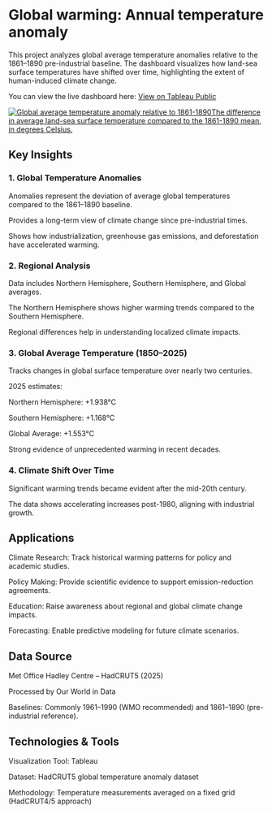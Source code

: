 <!DOCTYPE html>
<html>
<head>
</head>
<body>
    <h1>Global warming: Annual temperature anomaly</h1>
This project analyzes global average temperature anomalies relative to the 1861–1890 pre-industrial baseline. The dashboard visualizes how land-sea surface temperatures have shifted over time, highlighting the extent of human-induced climate change.

You can view the live dashboard here: [View on Tableau Public](https://public.tableau.com/views/GlobalwarmingAnnualtemperatureanomaly/Dashboard1?:language=en-US&:sid=&:redirect=auth&:display_count=n&:origin=viz_share_link)
 <div class='tableauPlaceholder' id='viz1755846591215' style='position: relative'><noscript><a href='#'><img alt='Global average temperature anomaly relative to 1861-1890The difference in average land-sea surface temperature compared to the 1861-1890 mean, in degrees Celsius. ' src='https:&#47;&#47;public.tableau.com&#47;static&#47;images&#47;Gl&#47;GlobalwarmingAnnualtemperatureanomaly&#47;Dashboard1&#47;1_rss.png' style='border: none' /></a></noscript><object class='tableauViz'  style='display:none;'><param name='host_url' value='https%3A%2F%2Fpublic.tableau.com%2F' /> <param name='embed_code_version' value='3' /> <param name='site_root' value='' /><param name='name' value='GlobalwarmingAnnualtemperatureanomaly&#47;Dashboard1' /><param name='tabs' value='no' /><param name='toolbar' value='yes' /><param name='static_image' value='https:&#47;&#47;public.tableau.com&#47;static&#47;images&#47;Gl&#47;GlobalwarmingAnnualtemperatureanomaly&#47;Dashboard1&#47;1.png' /> <param name='animate_transition' value='yes' /><param name='display_static_image' value='yes' /><param name='display_spinner' value='yes' /><param name='display_overlay' value='yes' /><param name='display_count' value='yes' /><param name='language' value='en-US' /></object></div>
</body>
<h2> Key Insights </h2>
<h3>1. Global Temperature Anomalies</h3>

Anomalies represent the deviation of average global temperatures compared to the 1861–1890 baseline.

Provides a long-term view of climate change since pre-industrial times.

Shows how industrialization, greenhouse gas emissions, and deforestation have accelerated warming.

<h3>2. Regional Analysis</h3>

Data includes Northern Hemisphere, Southern Hemisphere, and Global averages.

The Northern Hemisphere shows higher warming trends compared to the Southern Hemisphere.

Regional differences help in understanding localized climate impacts.

<h3>3. Global Average Temperature (1850–2025)</h3>

Tracks changes in global surface temperature over nearly two centuries.

2025 estimates:

Northern Hemisphere: +1.938°C

Southern Hemisphere: +1.168°C

Global Average: +1.553°C

Strong evidence of unprecedented warming in recent decades.

<h3>4. Climate Shift Over Time</h3>

Significant warming trends became evident after the mid-20th century.

The data shows accelerating increases post-1980, aligning with industrial growth.

<h2>Applications</h2>

Climate Research: Track historical warming patterns for policy and academic studies.

Policy Making: Provide scientific evidence to support emission-reduction agreements.

Education: Raise awareness about regional and global climate change impacts.

Forecasting: Enable predictive modeling for future climate scenarios.

<h2>Data Source</h2>

Met Office Hadley Centre – HadCRUT5 (2025)

Processed by Our World in Data

Baselines: Commonly 1961–1990 (WMO recommended) and 1861–1890 (pre-industrial reference).

<h2>Technologies & Tools</h2>

Visualization Tool: Tableau

Dataset: HadCRUT5 global temperature anomaly dataset

Methodology: Temperature measurements averaged on a fixed grid (HadCRUT4/5 approach)
</html>
